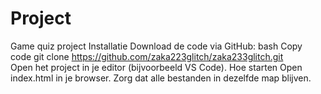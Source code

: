 # Project
Game quiz project
Installatie
Download de code via GitHub:
bash
Copy code
git clone https://github.com/zaka223glitch/zaka233glitch.git  
Open het project in je editor (bijvoorbeeld VS Code).
Hoe starten
Open index.html in je browser.
Zorg dat alle bestanden in dezelfde map blijven.